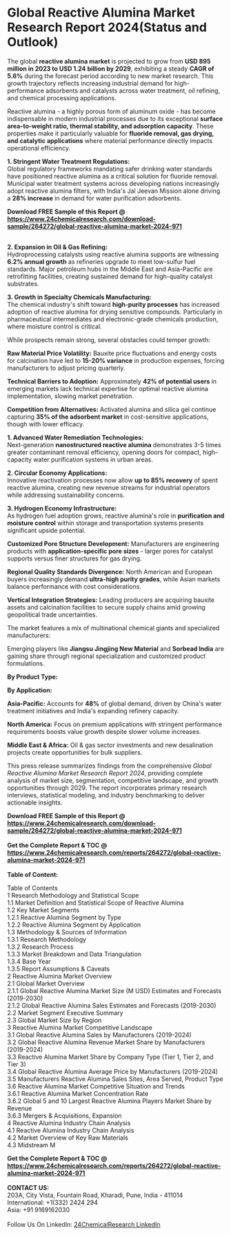 <h1>Global Reactive Alumina Market Research Report 2024(Status and Outlook)</h1><p>The global <strong>reactive alumina market</strong> is projected to grow from <strong>USD 895 million in 2023 to USD 1.24 billion by 2029</strong>, exhibiting a steady <strong>CAGR of 5.6%</strong> during the forecast period according to new market research. This growth trajectory reflects increasing industrial demand for high-performance adsorbents and catalysts across water treatment, oil refining, and chemical processing applications.</p><p>Reactive alumina - a highly porous form of aluminum oxide - has become indispensable in modern industrial processes due to its exceptional <strong>surface area-to-weight ratio, thermal stability, and adsorption capacity</strong>. These properties make it particularly valuable for <strong>fluoride removal, gas drying, and catalytic applications</strong> where material performance directly impacts operational efficiency.</p><p><strong>1. Stringent Water Treatment Regulations:</strong><br>
Global regulatory frameworks mandating safer drinking water standards have positioned reactive alumina as a critical solution for fluoride removal. Municipal water treatment systems across developing nations increasingly adopt reactive alumina filters, with India's Jal Jeevan Mission alone driving a <strong>28% increase</strong> in demand for water purification adsorbents.</p><div><b>Download FREE Sample of this Report @ 
            <a href="https://www.24chemicalresearch.com/download-sample/264272/global-reactive-alumina-market-2024-971">
            https://www.24chemicalresearch.com/download-sample/264272/global-reactive-alumina-market-2024-971</a></b></div><br><p><strong>2. Expansion in Oil &amp; Gas Refining:</strong><br>
Hydroprocessing catalysts using reactive alumina supports are witnessing <strong>6.2% annual growth</strong> as refineries upgrade to meet low-sulfur fuel standards. Major petroleum hubs in the Middle East and Asia-Pacific are retrofitting facilities, creating sustained demand for high-quality catalyst substrates.</p><p><strong>3. Growth in Specialty Chemicals Manufacturing:</strong><br>
The chemical industry's shift toward <strong>high-purity processes</strong> has increased adoption of reactive alumina for drying sensitive compounds. Particularly in pharmaceutical intermediates and electronic-grade chemicals production, where moisture control is critical.</p><p>While prospects remain strong, several obstacles could temper growth:</p><p><strong>Raw Material Price Volatility:</strong> Bauxite price fluctuations and energy costs for calcination have led to <strong>15-20% variance</strong> in production expenses, forcing manufacturers to adjust pricing quarterly.</p><p><strong>Technical Barriers to Adoption:</strong> Approximately <strong>42% of potential users</strong> in emerging markets lack technical expertise for optimal reactive alumina implementation, slowing market penetration.</p><p><strong>Competition from Alternatives:</strong> Activated alumina and silica gel continue capturing <strong>35% of the adsorbent market</strong> in cost-sensitive applications, though with lower efficacy.</p><p><strong>1. Advanced Water Remediation Technologies:</strong><br>
Next-generation <strong>nanostructured reactive alumina</strong> demonstrates 3-5 times greater contaminant removal efficiency, opening doors for compact, high-capacity water purification systems in urban areas.</p><p><strong>2. Circular Economy Applications:</strong><br>
Innovative reactivation processes now allow <strong>up to 85% recovery</strong> of spent reactive alumina, creating new revenue streams for industrial operators while addressing sustainability concerns.</p><p><strong>3. Hydrogen Economy Infrastructure:</strong><br>
As hydrogen fuel adoption grows, reactive alumina's role in <strong>purification and moisture control</strong> within storage and transportation systems presents significant upside potential.</p><p><strong>Customized Pore Structure Development:</strong> Manufacturers are engineering products with <strong>application-specific pore sizes</strong> - larger pores for catalyst supports versus finer structures for gas drying.</p><p><strong>Regional Quality Standards Divergence:</strong> North American and European buyers increasingly demand <strong>ultra-high purity grades</strong>, while Asian markets balance performance with cost considerations.</p><p><strong>Vertical Integration Strategies:</strong> Leading producers are acquiring bauxite assets and calcination facilities to secure supply chains amid growing geopolitical trade uncertainties.</p><p>The market features a mix of multinational chemical giants and specialized manufacturers:</p><p>Emerging players like <strong>Jiangsu Jingjing New Material</strong> and <strong>Sorbead India</strong> are gaining share through regional specialization and customized product formulations.</p><p><strong>By Product Type:</strong></p><p><strong>By Application:</strong></p><p><strong>Asia-Pacific:</strong> Accounts for <strong>48%</strong> of global demand, driven by China's water treatment initiatives and India's expanding refinery capacity.</p><p><strong>North America:</strong> Focus on premium applications with stringent performance requirements boosts value growth despite slower volume increases.</p><p><strong>Middle East &amp; Africa:</strong> Oil &amp; gas sector investments and new desalination projects create opportunities for bulk suppliers.</p><p>This press release summarizes findings from the comprehensive <em>Global Reactive Alumina Market Research Report 2024</em>, providing complete analysis of market size, segmentation, competitive landscape, and growth opportunities through 2029. The report incorporates primary research interviews, statistical modeling, and industry benchmarking to deliver actionable insights.</p><div><b>Download FREE Sample of this Report @ 
            <a href="https://www.24chemicalresearch.com/download-sample/264272/global-reactive-alumina-market-2024-971">
            https://www.24chemicalresearch.com/download-sample/264272/global-reactive-alumina-market-2024-971</a></b></div><br><div><b>Get the Complete Report & TOC @ 
            <a href="https://www.24chemicalresearch.com/reports/264272/global-reactive-alumina-market-2024-971">
            https://www.24chemicalresearch.com/reports/264272/global-reactive-alumina-market-2024-971</a></b></div><br>
            <b>Table of Content:</b><p>Table of Contents<br />
1 Research Methodology and Statistical Scope<br />
1.1 Market Definition and Statistical Scope of Reactive Alumina<br />
1.2 Key Market Segments<br />
1.2.1 Reactive Alumina Segment by Type<br />
1.2.2 Reactive Alumina Segment by Application<br />
1.3 Methodology & Sources of Information<br />
1.3.1 Research Methodology<br />
1.3.2 Research Process<br />
1.3.3 Market Breakdown and Data Triangulation<br />
1.3.4 Base Year<br />
1.3.5 Report Assumptions & Caveats<br />
2 Reactive Alumina Market Overview<br />
2.1 Global Market Overview<br />
2.1.1 Global Reactive Alumina Market Size (M USD) Estimates and Forecasts (2019-2030)<br />
2.1.2 Global Reactive Alumina Sales Estimates and Forecasts (2019-2030)<br />
2.2 Market Segment Executive Summary<br />
2.3 Global Market Size by Region<br />
3 Reactive Alumina Market Competitive Landscape<br />
3.1 Global Reactive Alumina Sales by Manufacturers (2019-2024)<br />
3.2 Global Reactive Alumina Revenue Market Share by Manufacturers (2019-2024)<br />
3.3 Reactive Alumina Market Share by Company Type (Tier 1, Tier 2, and Tier 3)<br />
3.4 Global Reactive Alumina Average Price by Manufacturers (2019-2024)<br />
3.5 Manufacturers Reactive Alumina Sales Sites, Area Served, Product Type<br />
3.6 Reactive Alumina Market Competitive Situation and Trends<br />
3.6.1 Reactive Alumina Market Concentration Rate<br />
3.6.2 Global 5 and 10 Largest Reactive Alumina Players Market Share by Revenue<br />
3.6.3 Mergers & Acquisitions, Expansion<br />
4 Reactive Alumina Industry Chain Analysis<br />
4.1 Reactive Alumina Industry Chain Analysis<br />
4.2 Market Overview of Key Raw Materials<br />
4.3 Midstream M</p><div><b>Get the Complete Report & TOC @ 
            <a href="https://www.24chemicalresearch.com/reports/264272/global-reactive-alumina-market-2024-971">
            https://www.24chemicalresearch.com/reports/264272/global-reactive-alumina-market-2024-971</a></b></div><br><b>CONTACT US:</b><br>
            203A, City Vista, Fountain Road, Kharadi, Pune, India - 411014<br>
            International: +1(332) 2424 294<br>
            Asia: +91 9169162030 <br><br>
            Follow Us On LinkedIn: <a href="https://www.linkedin.com/company/24chemicalresearch/">24ChemicalResearch LinkedIn</a>